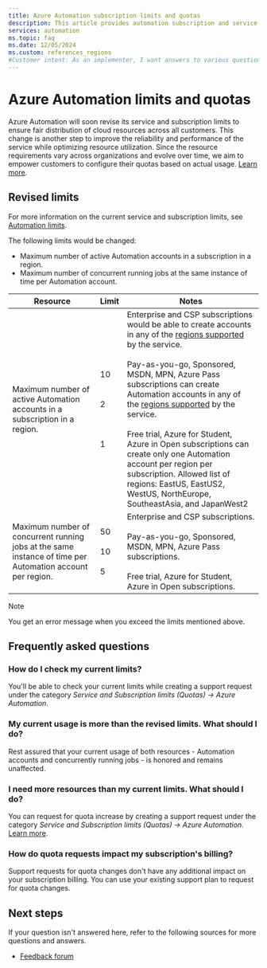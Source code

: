 ```yaml
---
title: Azure Automation subscription limits and quotas
description: This article provides automation subscription and service limits and includes answers to frequently asked questions.
services: automation
ms.topic: faq
ms.date: 12/05/2024
ms.custom: references_regions
#Customer intent: As an implementer, I want answers to various questions.
---
```


# Azure Automation limits and quotas

Azure Automation will soon revise its service and subscription limits to ensure fair distribution of cloud resources across all customers. This change is another step to improve the reliability and performance of the service while optimizing resource utilization. Since the resource requirements vary across organizations and evolve over time, we aim to empower customers to configure their quotas based on actual usage. [Learn more](https://techcommunity.microsoft.com/blog/AzureGovernanceandManagementBlog/azure-automation-is-revising-service-and-subscription-limits/4351067).

## Revised limits

For more information on the current service and subscription limits, see [Automation limits](https://learn.microsoft.com/azure/azure-resource-manager/management/azure-subscription-service-limits#process-automation).

The following limits would be changed:
- Maximum number of active Automation accounts in a subscription in a region. 
- Maximum number of concurrent running jobs at the same instance of time per Automation account. 
 
**Resource** | **Limit** | **Notes** |
|---|--- | --- |
|Maximum number of active Automation accounts in a subscription in a region. | 10 </br></br></br> 2 </br></br></br></br> 1 | Enterprise and CSP subscriptions would be able to create accounts in any of the [regions supported](https://azure.microsoft.com/pricing/details/automation/) by the service. </br></br> Pay-as-you-go, Sponsored, MSDN, MPN, Azure Pass subscriptions can create Automation accounts in any of the [regions supported](https://azure.microsoft.com/pricing/details/automation/) by the service. </br></br>  Free trial, Azure for Student, Azure in Open subscriptions can create only one Automation account per region per subscription. Allowed list of regions: EastUS, EastUS2, WestUS, NorthEurope, SoutheastAsia, and JapanWest2 |
|Maximum number of concurrent running jobs at the same instance of time per Automation account per region. | 50 </br></br> 10 </br> </br> 5 | Enterprise and CSP subscriptions.</br> </br> Pay-as-you-go, Sponsored, MSDN, MPN, Azure Pass subscriptions. </br></br> Free trial, Azure for Student, Azure in Open subscriptions.|  

> [!NOTE]
> You get an error message when you exceed the limits mentioned above.

## Frequently asked questions


### How do I check my current limits?

You'll be able to check your current limits while creating a support request under the category *Service and Subscription limits (Quotas) -> Azure Automation*. 

### My current usage is more than the revised limits.  What should I do?

Rest assured that your current usage of both resources - Automation accounts and concurrently running jobs - is honored and remains unaffected.

### I need more resources than my current limits. What should I do?

You can request for quota increase by creating a support request under the category *Service and Subscription limits (Quotas) -> Azure Automation*. [Learn more](https://techcommunity.microsoft.com/blog/azuregovernanceandmanagementblog/azure-automation-is-revising-service-and-subscription-limits/4351067).

### How do quota requests impact my subscription's billing?

Support requests for quota changes don't have any additional impact on your subscription billing. You can use your existing support plan to request for quota changes. 

## Next steps

If your question isn't answered here, refer to the following sources for more questions and answers.

- [Feedback forum](https://feedback.azure.com/d365community/forum/721a322e-bd25-ec11-b6e6-000d3a4f0f1c)
